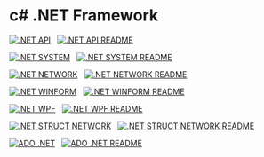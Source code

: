 # c# .NET Framework

[![.NET API](https://img.shields.io/badge/.NET-API-%238A2BE2.svg?style=for-the-badge&logo=visual-studio-code&logoColor=white)](https://github.com/parksanghan/Csharp.NET/tree/main/.NET-API)
&nbsp;
[![.NET API README](https://img.shields.io/badge/.NET%20API-README-%238A2BE2.svg?style=for-the-badge&logo=visual-studio-code&logoColor=white)](https://github.com/parksanghan/Csharp.NET/blob/main/README/NET%20API.md)


[![.NET SYSTEM](https://img.shields.io/badge/.NET-SYSTEM-%238A2BE2.svg?style=for-the-badge&logo=visual-studio-code&logoColor=white)](https://github.com/parksanghan/Csharp.NET/tree/main/.NET%20System) 
&nbsp;
[![.NET SYSTEM README](https://img.shields.io/badge/.NET%20SYSTEM-README-%238A2BE2.svg?style=for-the-badge&logo=visual-studio-code&logoColor=white)](https://github.com/parksanghan/Csharp.NET/blob/main/README/NET%20SYSTEM.md)

[![.NET NETWORK](https://img.shields.io/badge/.NET-NETWORK-%238A2BE2.svg?style=for-the-badge&logo=visual-studio-code&logoColor=white)](https://github.com/parksanghan/Csharp.NET/tree/main/.NET%20-Network) 
&nbsp;
[![.NET NETWORK README](https://img.shields.io/badge/.NET%20NETWORK-README-%238A2BE2.svg?style=for-the-badge&logo=visual-studio-code&logoColor=white)](https://github.com/parksanghan/Csharp.NET/blob/main/README/NET%20NETWORK.md)
 
[![.NET WINFORM](https://img.shields.io/badge/.NET%20WinForm-Project-%238A2BE2.svg?style=for-the-badge&logo=visual-studio-code&logoColor=white)](https://github.com/parksanghan/Csharp.NET/tree/main/.NET%20C%23%20Win%20Form)
&nbsp;
[![.NET WINFORM README](https://img.shields.io/badge/.NET%20WinForm-README-%238A2BE2.svg?style=for-the-badge&logo=visual-studio-code&logoColor=white)](https://github.com/parksanghan/Csharp.NET/blob/main/README/Window%20Form.md)

[![.NET WPF](https://img.shields.io/badge/.NET%20WPF-Project-%238A2BE2.svg?style=for-the-badge&logo=visual-studio-code&logoColor=white)](https://github.com/parksanghan/Csharp.NET/tree/main/.NET%20WPF)
&nbsp;
[![.NET WPF README](https://img.shields.io/badge/.NET%20WPF-README-%238A2BE2.svg?style=for-the-badge&logo=visual-studio-code&logoColor=white)](https://github.com/parksanghan/Csharp.NET/blob/main/README/WPF%20(Windows%20Presentation%20Fun).md)


[![.NET STRUCT NETWORK](https://img.shields.io/badge/.NET%20Struct-Network-%238A2BE2.svg?style=for-the-badge&logo=visual-studio-code&logoColor=white)](https://github.com/parksanghan/Csharp.NET/tree/main/.NET%20C%23%20Language%20Network)
&nbsp;
[![.NET STRUCT NETWORK README](https://img.shields.io/badge/.NET%20Struct%20Network-README-%238A2BE2.svg?style=for-the-badge&logo=visual-studio-code&logoColor=white)](https://github.com/parksanghan/Csharp.NET/blob/main/README/NET%20NETWORK%20(%20Net%20struct%20).md)

[![ADO .NET](https://img.shields.io/badge/ADO.NET-Database-%238A2BE2.svg?style=for-the-badge&logo=visual-studio-code&logoColor=white)](https://github.com/parksanghan/Csharp.NET/tree/main/.NET%20SQL%20ADO%20Database)
&nbsp;
[![ADO .NET README](https://img.shields.io/badge/ADO.NET%20DataBase-README-%238A2BE2.svg?style=for-the-badge&logo=visual-studio-code&logoColor=white)](README/ADO%20NET%20DataBase.md)



